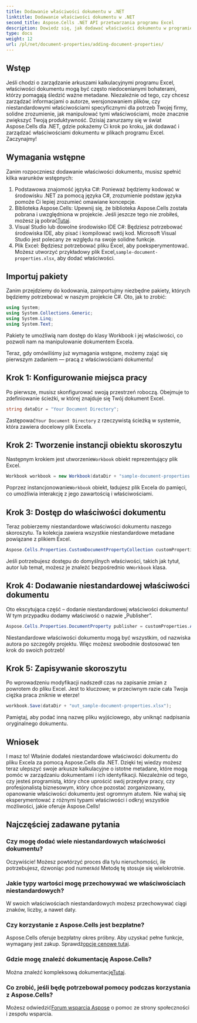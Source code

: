 ```yaml
---
title: Dodawanie właściwości dokumentu w .NET
linktitle: Dodawanie właściwości dokumentu w .NET
second_title: Aspose.Cells .NET API przetwarzania programu Excel
description: Dowiedz się, jak dodawać właściwości dokumentu w programie Excel za pomocą Aspose.Cells dla platformy .NET, korzystając ze szczegółowego przewodnika krok po kroku.
type: docs
weight: 12
url: /pl/net/document-properties/adding-document-properties/
---
```

## Wstęp
Jeśli chodzi o zarządzanie arkuszami kalkulacyjnymi programu Excel, właściwości dokumentu mogą być często niedocenianymi bohaterami, którzy pomagają śledzić ważne metadane. Niezależnie od tego, czy chcesz zarządzać informacjami o autorze, wersjonowaniem plików, czy niestandardowymi właściwościami specyficznymi dla potrzeb Twojej firmy, solidne zrozumienie, jak manipulować tymi właściwościami, może znacznie zwiększyć Twoją produktywność. Dzisiaj zanurzamy się w świat Aspose.Cells dla .NET, gdzie pokażemy Ci krok po kroku, jak dodawać i zarządzać właściwościami dokumentu w plikach programu Excel. Zaczynajmy!
## Wymagania wstępne
Zanim rozpoczniesz dodawanie właściwości dokumentu, musisz spełnić kilka warunków wstępnych:
1. Podstawowa znajomość języka C#: Ponieważ będziemy kodować w środowisku .NET za pomocą języka C#, zrozumienie podstaw języka pomoże Ci lepiej zrozumieć omawiane koncepcje.
2.  Biblioteka Aspose.Cells: Upewnij się, że biblioteka Aspose.Cells została pobrana i uwzględniona w projekcie. Jeśli jeszcze tego nie zrobiłeś, możesz ją pobrać[Tutaj](https://releases.aspose.com/cells/net/).
3. Visual Studio lub dowolne środowisko IDE C#: Będziesz potrzebować środowiska IDE, aby pisać i kompilować swój kod. Microsoft Visual Studio jest polecany ze względu na swoje solidne funkcje.
4.  Plik Excel: Będziesz potrzebować pliku Excel, aby poeksperymentować. Możesz utworzyć przykładowy plik Excel,`sample-document-properties.xlsx`, aby dodać właściwości.
## Importuj pakiety
Zanim przejdziemy do kodowania, zaimportujmy niezbędne pakiety, których będziemy potrzebować w naszym projekcie C#. Oto, jak to zrobić:
```csharp
using System;
using System.Collections.Generic;
using System.Linq;
using System.Text;
```
Pakiety te umożliwią nam dostęp do klasy Workbook i jej właściwości, co pozwoli nam na manipulowanie dokumentem Excela.

Teraz, gdy omówiliśmy już wymagania wstępne, możemy zająć się pierwszym zadaniem — pracą z właściwościami dokumentu!
## Krok 1: Konfigurowanie miejsca pracy
Po pierwsze, musisz skonfigurować swoją przestrzeń roboczą. Obejmuje to zdefiniowanie ścieżki, w której znajduje się Twój dokument Excel.
```csharp
string dataDir = "Your Document Directory";
```
 Zastępować`Your Document Directory` z rzeczywistą ścieżką w systemie, która zawiera docelowy plik Excela.
## Krok 2: Tworzenie instancji obiektu skoroszytu
 Następnym krokiem jest utworzenie`Workbook` obiekt reprezentujący plik Excel.
```csharp
Workbook workbook = new Workbook(dataDir + "sample-document-properties.xlsx");
```
 Poprzez instancjonowanie`Workbook` obiekt, ładujesz plik Excela do pamięci, co umożliwia interakcję z jego zawartością i właściwościami.
## Krok 3: Dostęp do właściwości dokumentu
Teraz pobierzemy niestandardowe właściwości dokumentu naszego skoroszytu. Ta kolekcja zawiera wszystkie niestandardowe metadane powiązane z plikiem Excel.
```csharp
Aspose.Cells.Properties.CustomDocumentPropertyCollection customProperties = workbook.Worksheets.CustomDocumentProperties;
```
 Jeśli potrzebujesz dostępu do domyślnych właściwości, takich jak tytuł, autor lub temat, możesz je znaleźć bezpośrednio w`Workbook` klasa.
## Krok 4: Dodawanie niestandardowej właściwości dokumentu
Oto ekscytująca część – dodanie niestandardowej właściwości dokumentu! W tym przypadku dodamy właściwość o nazwie „Publisher”.
```csharp
Aspose.Cells.Properties.DocumentProperty publisher = customProperties.Add("Publisher", "Aspose");
```
Niestandardowe właściwości dokumentu mogą być wszystkim, od nazwiska autora po szczegóły projektu. Więc możesz swobodnie dostosować ten krok do swoich potrzeb!
## Krok 5: Zapisywanie skoroszytu
Po wprowadzeniu modyfikacji nadszedł czas na zapisanie zmian z powrotem do pliku Excel. Jest to kluczowe; w przeciwnym razie cała Twoja ciężka praca zniknie w eterze!
```csharp
workbook.Save(dataDir + "out_sample-document-properties.xlsx");
```
Pamiętaj, aby podać inną nazwę pliku wyjściowego, aby uniknąć nadpisania oryginalnego dokumentu.

## Wniosek
I masz to! Właśnie dodałeś niestandardowe właściwości dokumentu do pliku Excela za pomocą Aspose.Cells dla .NET. Dzięki tej wiedzy możesz teraz ulepszyć swoje arkusze kalkulacyjne o istotne metadane, które mogą pomóc w zarządzaniu dokumentami i ich identyfikacji. Niezależnie od tego, czy jesteś programistą, który chce uprościć swój przepływ pracy, czy profesjonalistą biznesowym, który chce pozostać zorganizowany, opanowanie właściwości dokumentu jest ogromnym atutem. 
Nie wahaj się eksperymentować z różnymi typami właściwości i odkryj wszystkie możliwości, jakie oferuje Aspose.Cells!
## Najczęściej zadawane pytania
### Czy mogę dodać wiele niestandardowych właściwości dokumentu?
 Oczywiście! Możesz powtórzyć proces dla tylu nieruchomości, ile potrzebujesz, dzwoniąc pod numer`Add` Metodę tę stosuje się wielokrotnie.
### Jakie typy wartości mogę przechowywać we właściwościach niestandardowych?
W swoich właściwościach niestandardowych możesz przechowywać ciągi znaków, liczby, a nawet daty.
### Czy korzystanie z Aspose.Cells jest bezpłatne?
 Aspose.Cells oferuje bezpłatny okres próbny. Aby uzyskać pełne funkcje, wymagany jest zakup. Sprawdź[opcje cenowe tutaj](https://purchase.aspose.com/buy).
### Gdzie mogę znaleźć dokumentację Aspose.Cells?
 Można znaleźć kompleksową dokumentację[Tutaj](https://reference.aspose.com/cells/net/).
### Co zrobić, jeśli będę potrzebował pomocy podczas korzystania z Aspose.Cells?
 Możesz odwiedzić[Forum wsparcia Aspose](https://forum.aspose.com/c/cells/9) o pomoc ze strony społeczności i zespołu wsparcia.